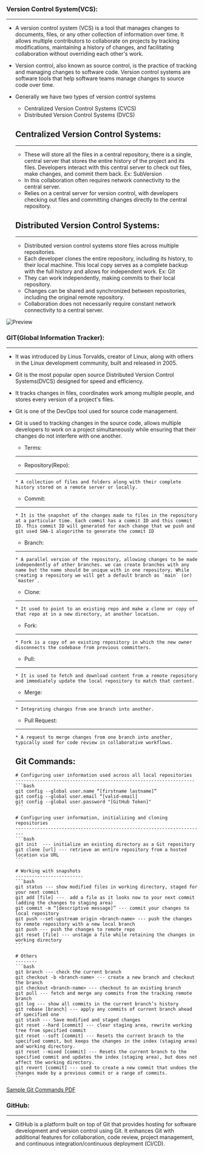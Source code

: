 ### Version Control System(VCS):
--------------------------------
* A version control system (VCS) is a tool that manages changes to documents, files, or any other collection of information over time. It allows multiple contributors to collaborate on projects by tracking modifications, maintaining a history of changes, and facilitating collaboration without overriding each other's work.
* Version control, also known as source control, is the practice of tracking and managing changes to software code. Version control systems are software tools that help software teams manage changes to source code over time.
* Generally we have two types of version control systems
  * Centralized Version Control Systems (CVCS)
  * Distributed Version Control Systems (DVCS)
 
  ## Centralized Version Control Systems:
  ---------------------------------------
  * These will store all the files in a central repository, there is a single, central server that stores the entire history of the project and its files. Developers interact with this central server to check out files, make changes, and commit them back. Ex: SubVersion
  * In this collaboration often requires network connectivity to the central server.
  * Relies on a central server for version control, with developers checking out files and committing changes directly to the central repository.
 
  ## Distributed Version Control Systems:
  ---------------------------------------
  * Distributed version control systems store files across multiple repositories.
  * Each developer clones the entire repository, including its history, to their local machine. This local copy serves as a complete backup with the full history and allows for independent work. Ex: Git
  * They can work independently, making commits to their local repository.
  * Changes can be shared and synchronized between repositories, including the original remote repository.
  * Collaboration does not necessarily require constant network connectivity to a central server.

![Preview](https://www.google.com/url?sa=i&url=https%3A%2F%2Fecanarys.com%2Fsubversion-centralized-version-control-system%2F&psig=AOvVaw2Imd-vwV0rLjJ4vmijsFUz&ust=1716009108746000&source=images&cd=vfe&opi=89978449&ved=0CBIQjRxqFwoTCLCQmp72k4YDFQAAAAAdAAAAABAh)
 

### GIT(Global Information Tracker):
------------------------------------
* It was introduced by Linus Torvalds, creator of Linux, along with others in the Linux development community, built and released in 2005.
* Git is the most popular open source Distributed Version Control Systems(DVCS) designed for speed and efficiency.
* It tracks changes in files, coordinates work among multiple people, and stores every version of a project's files.
* Git is one of the DevOps tool used for source code management.
* Git is used to tracking changes in the source code, allows multiple developers to work on a project simultaneously while ensuring that their changes do not interfere with one another.

  * Terms:
  --------
    * Repository(Repo):
    -------------------
      * A collection of files and folders along with their complete history stored on a remote server or locally.
     
    * Commit:
    ---------
      * It is the snapshot of the changes made to files in the repository at a particular time. Each commit has a commit ID and this commit          ID. This commit ID will generated for each change that we push and git used SHA-1 alogorithm to generate the commit ID

    * Branch:
    ---------
      * A parallel version of the repository, allowing changes to be made independently of other branches. we can create branches with any           name but the name should be unique with in one repository. While creating a repository we will get a default branch as `main` (or)           `master`.

    * Clone:
    --------
      * It used to point to an existing repo and make a clone or copy of that repo at in a new directory, at another location.

    * Fork:
    -------
      * Fork is a copy of an existing repository in which the new owner disconnects the codebase from previous committers.

    * Pull:
    -------
      * It is used to fetch and download content from a remote repository and immediately update the local repository to match that content.

    * Merge:
    --------
      * Integrating changes from one branch into another.

    * Pull Request:
    ---------------
      * A request to merge changes from one branch into another, typically used for code review in collaborative workflows.

    Git Commands:
    -------------
      # Configuring user information used across all local repositories
      ------------------------------------------------------------------
      ```bash
      git config --global user.name “[firstname lastname]”
      git config --global user.email “[valid-email]
      git config --global user.password "[GitHub Token]"
      ```

      # Configuring user information, initializing and cloning repositories
      ----------------------------------------------------------------------
      ```bash
      git init  --- initialize an existing directory as a Git repository
      git clone [url] --- retrieve an entire repository from a hosted location via URL
      ```

      # Working with snapshots
      -------------------------
      ```bash
      git status --- show modified files in working directory, staged for your next commit
      git add [file] ---  add a file as it looks now to your next commit (adding the changes to staging area)
      git commit -m “[descriptive message]” --- commit your changes to local repository
      git push --set-upstream origin <branch-name> --- push the changes to remote repository with a new local branch
      git push --- push the changes to remote repo
      git reset [file] --- unstage a file while retaining the changes in working directory
      ```

      # Others
      --------
      ```bash
      git branch --- check the current branch
      git checkout -b <branch-name> --- create a new branch and checkout the branch
      git checkout <branch-name> --- checkout to an existing branch
      git pull --- fetch and merge any commits from the tracking remote branch
      git log --- show all commits in the current branch’s history
      git rebase [branch] --- apply any commits of current branch ahead of specified one
      git stash --- Save modified and staged changes
      git reset --hard [commit] --- clear staging area, rewrite working tree from specified commit
      git reset --soft [commit] --- Resets the current branch to the specified commit, but keeps the changes in the index (staging area) and working directory.
      git reset --mixed [commit] --- Resets the current branch to the specified commit and updates the index (staging area), but does not affect the working directory.
      git revert [commit] --- used to create a new commit that undoes the changes made by a previous commit or a range of commits.
      ```

[Sample Git Commands PDF](https://www.atlassian.com/git/tutorials/atlassian-git-cheatsheet)
     
### GitHub:
-----------
* GitHub is a platform built on top of Git that provides hosting for software development and version control using Git. It enhances Git with additional features for collaboration, code review, project management, and continuous integration/continuous deployment (CI/CD).

